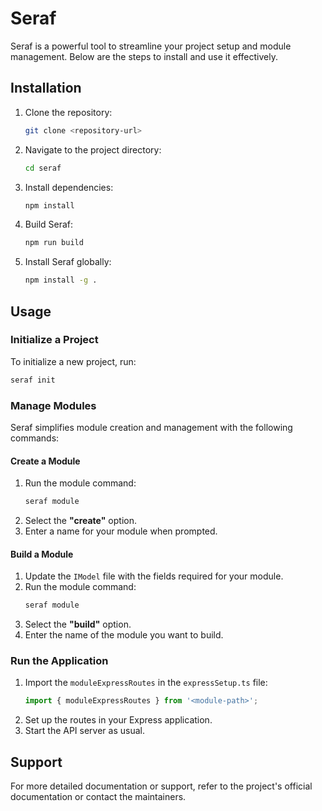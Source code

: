 # Seraf

Seraf is a powerful tool to streamline your project setup and module management. Below are the steps to install and use it effectively.

## Installation

1. Clone the repository:
   ```bash
   git clone <repository-url>
   ```
2. Navigate to the project directory:
   ```bash
   cd seraf
   ```
3. Install dependencies:
   ```bash
   npm install
   ```
4. Build Seraf:
   ```bash
   npm run build
   ```
5. Install Seraf globally:
   ```bash
   npm install -g .
   ```

## Usage

### Initialize a Project
To initialize a new project, run:
```bash
seraf init
```

### Manage Modules
Seraf simplifies module creation and management with the following commands:

#### Create a Module
1. Run the module command:
   ```bash
   seraf module
   ```
2. Select the **"create"** option.
3. Enter a name for your module when prompted.

#### Build a Module
1. Update the `IModel` file with the fields required for your module.
2. Run the module command:
   ```bash
   seraf module
   ```
3. Select the **"build"** option.
4. Enter the name of the module you want to build.

### Run the Application
1. Import the `moduleExpressRoutes` in the `expressSetup.ts` file:
   ```typescript
   import { moduleExpressRoutes } from '<module-path>';
   ```
2. Set up the routes in your Express application.
3. Start the API server as usual.

## Support
For more detailed documentation or support, refer to the project's official documentation or contact the maintainers.